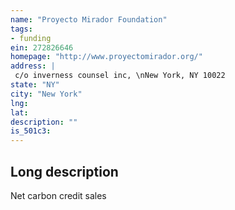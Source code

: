 ```yaml
---
name: "Proyecto Mirador Foundation"
tags:
- funding
ein: 272826646
homepage: "http://www.proyectomirador.org/"
address: |
 c/o inverness counsel inc, \nNew York, NY 10022
state: "NY"
city: "New York"
lng: 
lat: 
description: ""
is_501c3: 
---
```


## Long description

Net carbon credit sales
